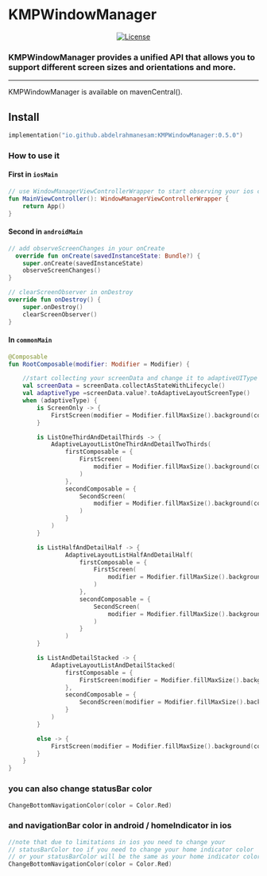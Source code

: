 # KMPWindowManager

<div align="center">
<a href="https://opensource.org/licenses/Apache-2.0"><img alt="License" src="https://img.shields.io/badge/License-Apache%202.0-blue.svg"/></a>
</div>

### KMPWindowManager  provides a unified API that allows you to support different screen sizes and orientations and more.

<hr>


KMPWindowManager is available on mavenCentral().


## Install

```kotlin
implementation("io.github.abdelrahmanesam:KMPWindowManager:0.5.0")
```



### How to use it

#### First in `iosMain` 

```kotlin
// use WindowManagerViewControllerWrapper to start observing your ios changes
fun MainViewController(): WindowManagerViewControllerWrapper {
    return App()
}
```

#### Second in `androidMain`

```kotlin
// add observeScreenChanges in your onCreate 
  override fun onCreate(savedInstanceState: Bundle?) {
    super.onCreate(savedInstanceState)
    observeScreenChanges()
}

// clearScreenObserver in onDestroy
override fun onDestroy() {
    super.onDestroy()
    clearScreenObserver()
}
```

#### In `commonMain`

```kotlin
@Composable
fun RootComposable(modifier: Modifier = Modifier) {

    //start collecting your screenData and change it to adaptiveUIType
    val screenData = screenData.collectAsStateWithLifecycle()
    val adaptiveType =screenData.value?.toAdaptiveLayoutScreenType()
    when (adaptiveType) {
        is ScreenOnly -> {
            FirstScreen(modifier = Modifier.fillMaxSize().background(color = Color.Cyan))
        }

        is ListOneThirdAndDetailThirds -> {
            AdaptiveLayoutListOneThirdAndDetailTwoThirds(
                firstComposable = {
                    FirstScreen(
                        modifier = Modifier.fillMaxSize().background(color = Color.Cyan)
                    )
                },
                secondComposable = {
                    SecondScreen(
                        modifier = Modifier.fillMaxSize().background(color = Color.Red)
                    )
                }
            )
        }

        is ListHalfAndDetailHalf -> {
                AdaptiveLayoutListHalfAndDetailHalf(
                    firstComposable = {
                        FirstScreen(
                            modifier = Modifier.fillMaxSize().background(color = Color.Cyan)
                        )
                    },
                    secondComposable = {
                        SecondScreen(
                            modifier = Modifier.fillMaxSize().background(color = Color.Red)
                        )
                    }
                )
        }

        is ListAndDetailStacked -> {
            AdaptiveLayoutListAndDetailStacked(
                firstComposable = {
                    FirstScreen(modifier = Modifier.fillMaxSize().background(color = Color.Cyan))
                },
                secondComposable = {
                    SecondScreen(modifier = Modifier.fillMaxSize().background(color = Color.Red))
                }
            )
        }

        else -> {
            FirstScreen(modifier = Modifier.fillMaxSize().background(color = Color.Cyan))
        }
    }
}
```

### you can also change statusBar color 
```kotlin
ChangeBottomNavigationColor(color = Color.Red)
```


### and navigationBar color in android / homeIndicator in ios
```kotlin
//note that due to limitations in ios you need to change your 
// statusBarColor too if you need to change your home indicator color
// or your statusBarColor will be the same as your home indicator color
ChangeBottomNavigationColor(color = Color.Red)
```